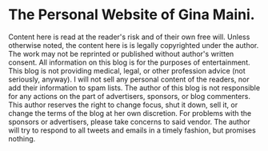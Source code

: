 The Personal Website of Gina Maini.
=====================================

Content here is read at the reader's risk and of their own free will. Unless otherwise noted, the content here is is legally copyrighted under the author. The work may not be reprinted or published without author's written consent. All information on this blog is for the purposes of entertainment. This blog is not providing medical, legal, or other profession advice (not seriously, anyway). I will not sell any personal content of the readers, nor add their information to spam lists. The author of this blog is not responsible for any actions on the part of advertisers, sponsors, or blog commenters. This author reserves the right to change focus, shut it down, sell it, or change the terms of the blog at her own discretion. For problems with the sponsors or advertisers, please take concerns to said vendor. The author will try to respond to all tweets and emails in a timely fashion, but promises nothing. 

